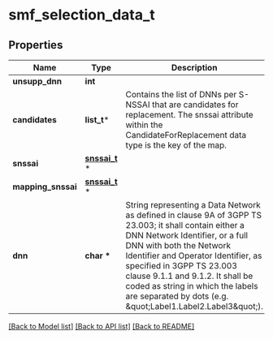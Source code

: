 # smf_selection_data_t

## Properties
Name | Type | Description | Notes
------------ | ------------- | ------------- | -------------
**unsupp_dnn** | **int** |  | [optional] 
**candidates** | **list_t*** | Contains the list of DNNs per S-NSSAI that are candidates for replacement. The snssai attribute within the CandidateForReplacement data type is the key of the map.  | [optional] 
**snssai** | [**snssai_t**](snssai.md) \* |  | [optional] 
**mapping_snssai** | [**snssai_t**](snssai.md) \* |  | [optional] 
**dnn** | **char \*** | String representing a Data Network as defined in clause 9A of 3GPP TS 23.003;  it shall contain either a DNN Network Identifier, or a full DNN with both the Network  Identifier and Operator Identifier, as specified in 3GPP TS 23.003 clause 9.1.1 and 9.1.2. It shall be coded as string in which the labels are separated by dots  (e.g. \&quot;Label1.Label2.Label3\&quot;).  | [optional] 

[[Back to Model list]](../README.md#documentation-for-models) [[Back to API list]](../README.md#documentation-for-api-endpoints) [[Back to README]](../README.md)


